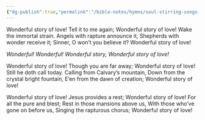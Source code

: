 ```yaml
---
{"dg-publish":true,"permalink":"/bible-notes/hymns/soul-stirring-songs-and-hymns/wonderful-story-of-love/","title":"Wonderful Story of Love","created":"","updated":""}
---
```



Wonderful story of love!
Tell it to me again;
Wonderful story of love!
Wake the immortal strain.
Angels with rapture announce it,
Shepherds with wonder receive it;
Sinner, O won’t you believe it?
Wonderful story of love!

*Wonderful! Wonderful!
Wonderful story, Wonderful story of love!*

Wonderful story of love!
Though you are far away;
Wonderful story of love!
Still he doth call today.
Calling from Calvary’s mountain,
Down from the crystal bright fountain,
E’en from the dawn of creation;
Wonderful story of love!

Wonderful story of love!
Jesus provides a rest;
Wonderful story of love!
For all the pure and blest;
Rest in those mansions above us,
With those who’ve gone on before us,
Singing the rapturous chorus;
Wonderful story of love!